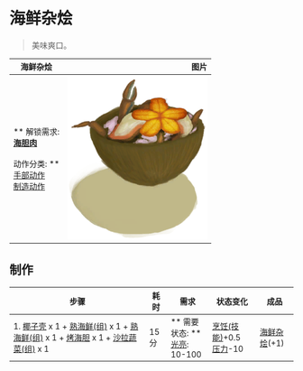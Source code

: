 # 海鲜杂烩  
> 美味爽口。  
  
  海鲜杂烩  |   图片   
 ----  |  ----:   
 ** 解锁需求: **<br>[海胆肉](UrchinMeat.md)<br><br>** 动作分类: **<br>[手部动作](HandAction.md)<br>[制造动作](CraftAction.md)  |  <img decoding="async" src="Sprite/SeafoodCup.png" href="a.md" style="max-width:300px;max-height:300px;">   
  
## 制作  
步骤  |  耗时  |  需求  |  状态变化  |  成品  
----  |  ----  |  ----  |  ----  |  ----  
1. [椰子壳](CoconutShell.md) x 1 + [熟海鲜(组)](GpTag_Seafood.md) x 1 + [熟海鲜(组)](GpTag_Seafood.md) x 1 + [烤海胆](UrchinMeatCooked.md) x 1 + [沙拉蔬菜(组)](GpTag_SaladGreens.md) x 1  |  15分  |  ** 需要状态: **<br>[光亮](Light.md): 10-100  |  [烹饪(技能)](Skill_Cooking.md)+0.5<br>[压力](Stress.md)-10  |  [海鲜杂烩](SeafoodCup.md)(+1)  


<script>document.title="海鲜杂烩 - 卡牌生存百科 Card Survival Wiki";</script>